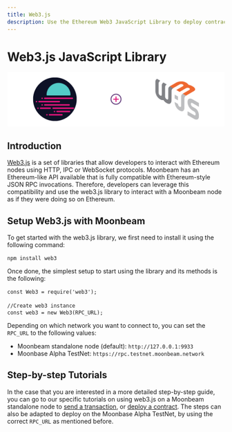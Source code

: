 ```yaml
---
title: Web3.js
description: Use the Ethereum Web3 JavaScript Library to deploy contracts into Moonbeam
---
```

# Web3.js JavaScript Library

![Intro diagram](/images/integrations/integrations-web3js-0.png)

## Introduction

[Web3.js](https://web3js.readthedocs.io/en/v1.3.0/) is a set of libraries that allow developers to interact with Ethereum nodes using HTTP, IPC or WebSocket protocols. Moonbeam has an Ethereum-like API available that is fully compatible with Ethereum-style JSON RPC invocations. Therefore, developers can leverage this compatibility and use the web3.js library to interact with a Moonbeam node as if they were doing so on Ethereum.

## Setup Web3.js with Moonbeam

To get started with the web3.js library, we first need to install it using the following command:

```
npm install web3
```

Once done, the simplest setup to start using the library and its methods is the following:

```
const Web3 = require('web3');

//Create web3 instance
const web3 = new Web3(RPC_URL);
```

Depending on which network you want to connect to, you can set the `RPC_URL` to the following values:

 - Moonbeam standalone node (default): `http://127.0.0.1:9933`
 - Moonbase Alpha TestNet: `https://rpc.testnet.moonbeam.network`

## Step-by-step Tutorials

In the case that you are interested in a more detailed step-by-step guide, you can go to our specific tutorials on using web3.js on a Moonbeam standalone node to [send a transaction](/getting-started/local-node/web3-transaction/), or [deploy a contract](/getting-started/local-node/web3-transaction/). The steps can also be adapted to deploy on the Moonbase Alpha TestNet, by using the correct `RPC_URL` as mentioned before.

